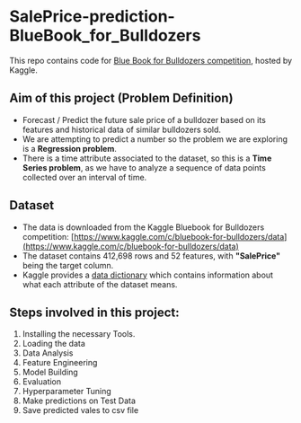 # SalePrice-prediction-BlueBook_for_Bulldozers
 This repo contains code for [Blue Book for Bulldozers competition](https://www.kaggle.com/competitions/bluebook-for-bulldozers), hosted by Kaggle.<br>
## Aim of this project (Problem Definition)
 * Forecast / Predict the future sale price of a bulldozer based on its features and historical data of similar bulldozers sold.
 * We are attempting to predict a number so the problem we are exploring is a <b>Regression problem</b>.<br>
 * There is a time attribute associated to the dataset, so this is a <b>Time Series problem</b>, as we have to analyze a sequence of data points collected over an interval of time.
 
## Dataset
* The data is downloaded from the Kaggle Bluebook for Bulldozers competition: [https://www.kaggle.com/c/bluebook-for-bulldozers/data](https://www.kaggle.com/c/bluebook-for-bulldozers/data)
* The dataset contains 412,698 rows and 52 features, with <b>"SalePrice"</b> being the target column.
* Kaggle provides a [data dictionary](https://www.kaggle.com/competitions/bluebook-for-bulldozers/data) which contains information about what each attribute of the dataset means.

## Steps involved in this project:
1. Installing the necessary Tools.
2. Loading the data
3. Data Analysis
4. Feature Engineering
5. Model Building
6. Evaluation
7. Hyperparameter Tuning
8. Make predictions on Test Data
9. Save predicted vales to csv file

